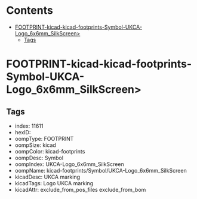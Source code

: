 



Contents
========

* [FOOTPRINT-kicad-kicad-footprints-Symbol-UKCA-Logo_6x6mm_SilkScreen>](#footprint-kicad-kicad-footprints-symbol-ukca-logo_6x6mm_silkscreen)
	* [Tags](#tags)

# FOOTPRINT-kicad-kicad-footprints-Symbol-UKCA-Logo_6x6mm_SilkScreen>

## Tags

- index: 11611
- hexID: 
- oompType: FOOTPRINT
- oompSize: kicad
- oompColor: kicad-footprints
- oompDesc: Symbol
- oompIndex: UKCA-Logo_6x6mm_SilkScreen
- oompName: kicad-footprints/Symbol/UKCA-Logo_6x6mm_SilkScreen
- kicadDesc: UKCA marking
- kicadTags: Logo UKCA marking
- kicadAttr: exclude_from_pos_files exclude_from_bom
